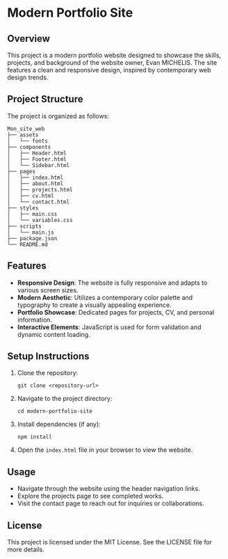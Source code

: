 # Modern Portfolio Site

## Overview
This project is a modern portfolio website designed to showcase the skills, projects, and background of the website owner, Evan MICHELIS. The site features a clean and responsive design, inspired by contemporary web design trends.

## Project Structure
The project is organized as follows:

```
Mon_site_web
├── assets
│   └── fonts
├── components
│   ├── Header.html
│   ├── Footer.html
│   └── Sidebar.html
├── pages
│   ├── index.html
│   ├── about.html
│   ├── projects.html
│   ├── cv.html
│   └── contact.html
├── styles
│   ├── main.css
│   └── variables.css
├── scripts
│   └── main.js
├── package.json
└── README.md
```

## Features
- **Responsive Design**: The website is fully responsive and adapts to various screen sizes.
- **Modern Aesthetic**: Utilizes a contemporary color palette and typography to create a visually appealing experience.
- **Portfolio Showcase**: Dedicated pages for projects, CV, and personal information.
- **Interactive Elements**: JavaScript is used for form validation and dynamic content loading.

## Setup Instructions
1. Clone the repository:
   ```
   git clone <repository-url>
   ```
2. Navigate to the project directory:
   ```
   cd modern-portfolio-site
   ```
3. Install dependencies (if any):
   ```
   npm install
   ```
4. Open the `index.html` file in your browser to view the website.

## Usage
- Navigate through the website using the header navigation links.
- Explore the projects page to see completed works.
- Visit the contact page to reach out for inquiries or collaborations.

## License
This project is licensed under the MIT License. See the LICENSE file for more details.